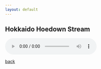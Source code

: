 ```yaml
---
layout: default
---
```


## Hokkaido Hoedown Stream


<html>
<body>
<audio controls="controls" src='//thesongster.serverroom.us:9372/;&type=mp3'></audio>
</body>
</html>

[back](./)
